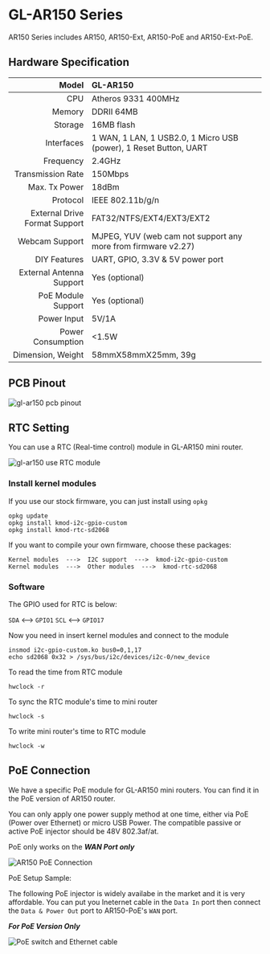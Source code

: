 # 	GL-AR150 Series

AR150 Series includes AR150, AR150-Ext, AR150-PoE and AR150-Ext-PoE.

## Hardware Specification

|                         Model | GL-AR150                                                     |
| ----------------------------: | :----------------------------------------------------------- |
|                           CPU | Atheros 9331 400MHz                                          |
|                        Memory | DDRII 64MB                                                   |
|                       Storage | 16MB flash                                                   |
|                    Interfaces | 1 WAN, 1 LAN, 1 USB2.0, 1 Micro USB (power), 1 Reset Button, UART |
|                     Frequency | 2.4GHz                                                       |
|             Transmission Rate | 150Mbps                                                      |
|                 Max. Tx Power | 18dBm                                                        |
|                      Protocol | IEEE 802.11b/g/n                                             |
| External Drive Format Support | FAT32/NTFS/EXT4/EXT3/EXT2                                    |
|                Webcam Support | MJPEG, YUV (web cam not support any more from firmware v2.27) |
|                  DIY Features | UART, GPIO,  3.3V & 5V power port                            |
|      External Antenna Support | Yes (optional)                                               |
|            PoE Module Support | Yes (optional)                                               |
|                   Power Input | 5V/1A                                                        |
|             Power Consumption | <1.5W                                                        |
|             Dimension, Weight | 58mmX58mmX25mm, 39g                                          |



## PCB Pinout

![gl-ar150 pcb pinout](https://static.gl-inet.com/docs/en/2.x/hardware/ar150/src/AR150-V4.4-PINOUT.jpg)

## RTC Setting

You can use a RTC (Real-time control) module in GL-AR150 mini router.

![gl-ar150 use RTC module](https://static.gl-inet.com/docs/en/2.x/hardware/ar150/src/rtc_1200x1200.jpg)

### Install kernel modules

If you use our stock firmware, you can just install using `opkg`

```
opkg update
opkg install kmod-i2c-gpio-custom
opkg install kmod-rtc-sd2068
```

If you want to compile your own firmware, choose these packages:

```
Kernel modules  --->  I2C support  --->  kmod-i2c-gpio-custom
Kernel modules  --->  Other modules  --->  kmod-rtc-sd2068
```

### Software

The GPIO used for RTC is below:

`SDA` <--> `GPIO1`
`SCL` <--> `GPIO17`

Now you need in insert kernel modules and connect to the module

```
insmod i2c-gpio-custom.ko bus0=0,1,17
echo sd2068 0x32 > /sys/bus/i2c/devices/i2c-0/new_device
```

To read the time from RTC module

```
hwclock -r
```

To sync the RTC module's time to mini router

```
hwclock -s
```

To write mini router's time to RTC module

```
hwclock -w
```





## PoE Connection

We have a specific PoE module for GL-AR150 mini routers. You can find it in the PoE version of AR150 router.

You can only apply one power supply method at one time, either via PoE (Power over Ethernet) or micro USB Power. The compatible passive or active PoE injector should be 48V 802.3af/at.

PoE only works on the ***WAN Port only***



![AR150 PoE Connection](https://static.gl-inet.com/docs/en/2.x/hardware/ar150/src/AR150-PoE_setup.png)



PoE Setup Sample: 

The following PoE injector is widely availabe in the market and it is very affordable. You can put you Ineternet cable in the `Data In` port then connect the `Data & Power Out` port to AR150-PoE's `WAN` port.

***For PoE Version Only***

![PoE switch and Ethernet cable](https://static.gl-inet.com/docs/en/2.x/hardware/ar150/src/white_1000x1000_PoE_2.jpg) 







